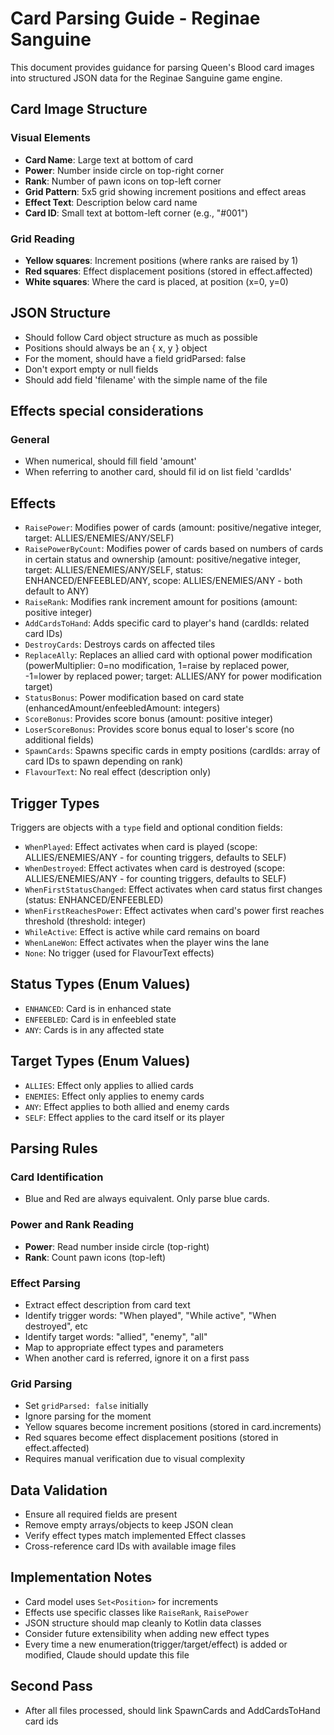 # Card Parsing Guide - Reginae Sanguine

This document provides guidance for parsing Queen's Blood card images into structured JSON data for the Reginae Sanguine game engine.

## Card Image Structure

### Visual Elements
- **Card Name**: Large text at bottom of card
- **Power**: Number inside circle on top-right corner
- **Rank**: Number of pawn icons on top-left corner
- **Grid Pattern**: 5x5 grid showing increment positions and effect areas
- **Effect Text**: Description below card name
- **Card ID**: Small text at bottom-left corner (e.g., "#001")

### Grid Reading
- **Yellow squares**: Increment positions (where ranks are raised by 1)
- **Red squares**: Effect displacement positions (stored in effect.affected)
- **White squares**: Where the card is placed, at position (x=0, y=0)

## JSON Structure
- Should follow Card object structure as much as possible
- Positions should always be an { x, y } object
- For the moment, should have a field gridParsed: false
- Don't export empty or null fields
- Should add field 'filename' with the simple name of the file

## Effects special considerations
### General
- When numerical, should fill field 'amount'
- When referring to another card, should fil id on list field 'cardIds'

## Effects
- `RaisePower`: Modifies power of cards (amount: positive/negative integer, target: ALLIES/ENEMIES/ANY/SELF)
- `RaisePowerByCount`: Modifies power of cards based on numbers of cards in certain status and ownership (amount: positive/negative integer, target: ALLIES/ENEMIES/ANY/SELF, status: ENHANCED/ENFEEBLED/ANY, scope: ALLIES/ENEMIES/ANY - both default to ANY)
- `RaiseRank`: Modifies rank increment amount for positions (amount: positive integer)
- `AddCardsToHand`: Adds specific card to player's hand (cardIds: related card IDs)
- `DestroyCards`: Destroys cards on affected tiles
- `ReplaceAlly`: Replaces an allied card with optional power modification (powerMultiplier: 0=no modification, 1=raise by replaced power, -1=lower by replaced power; target: ALLIES/ANY for power modification target)
- `StatusBonus`: Power modification based on card state (enhancedAmount/enfeebledAmount: integers)
- `ScoreBonus`: Provides score bonus (amount: positive integer)
- `LoserScoreBonus`: Provides score bonus equal to loser's score (no additional fields)
- `SpawnCards`: Spawns specific cards in empty positions (cardIds: array of card IDs to spawn depending on rank)
- `FlavourText`: No real effect (description only)

## Trigger Types
Triggers are objects with a `type` field and optional condition fields:

- `WhenPlayed`: Effect activates when card is played (scope: ALLIES/ENEMIES/ANY - for counting triggers, defaults to SELF)
- `WhenDestroyed`: Effect activates when card is destroyed (scope: ALLIES/ENEMIES/ANY - for counting triggers, defaults to SELF)
- `WhenFirstStatusChanged`: Effect activates when card status first changes (status: ENHANCED/ENFEEBLED)
- `WhenFirstReachesPower`: Effect activates when card's power first reaches threshold (threshold: integer)
- `WhileActive`: Effect is active while card remains on board
- `WhenLaneWon`: Effect activates when the player wins the lane
- `None`: No trigger (used for FlavourText effects)

## Status Types (Enum Values)
- `ENHANCED`: Card is in enhanced state
- `ENFEEBLED`: Card is in enfeebled state
- `ANY`: Cards is in any affected state

## Target Types (Enum Values)
- `ALLIES`: Effect only applies to allied cards
- `ENEMIES`: Effect only applies to enemy cards
- `ANY`: Effect applies to both allied and enemy cards
- `SELF`: Effect applies to the card itself or its player

## Parsing Rules
### Card Identification
- Blue and Red are always equivalent. Only parse blue cards.

### Power and Rank Reading
- **Power**: Read number inside circle (top-right)
- **Rank**: Count pawn icons (top-left)

### Effect Parsing
- Extract effect description from card text
- Identify trigger words: "When played", "While active", "When destroyed", etc
- Identify target words: "allied", "enemy", "all"
- Map to appropriate effect types and parameters
- When another card is referred, ignore it on a first pass

### Grid Parsing
- Set `gridParsed: false` initially
- Ignore parsing for the moment
- Yellow squares become increment positions (stored in card.increments)
- Red squares become effect displacement positions (stored in effect.affected)
- Requires manual verification due to visual complexity

## Data Validation
- Ensure all required fields are present
- Remove empty arrays/objects to keep JSON clean
- Verify effect types match implemented Effect classes
- Cross-reference card IDs with available image files

## Implementation Notes
- Card model uses `Set<Position>` for increments
- Effects use specific classes like `RaiseRank`, `RaisePower`
- JSON structure should map cleanly to Kotlin data classes
- Consider future extensibility when adding new effect types
- Every time a new enumeration(trigger/target/effect) is added or modified, Claude should update this file

## Second Pass
- After all files processed, should link SpawnCards and AddCardsToHand card ids